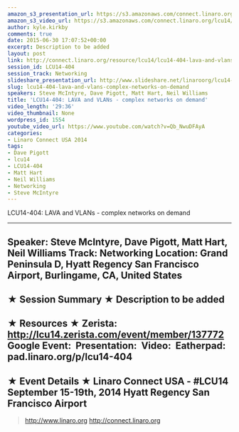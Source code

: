 ```yaml
---
amazon_s3_presentation_url: https://s3.amazonaws.com/connect.linaro.org/hkg15/Videos/09-18-Thursday/LCU14-404.pdf
amazon_s3_video_url: https://s3.amazonaws.com/connect.linaro.org/lcu14/videos/09-18-Thursday/LCU14-404-+LAVA+and+VLANs+-+complex+networks+on+demand.mp4
author: kyle.kirkby
comments: true
date: 2015-06-30 17:07:52+00:00
excerpt: Description to be added
layout: post
link: http://connect.linaro.org/resource/lcu14/lcu14-404-lava-and-vlans-complex-networks-on-demand/
session_id: LCU14-404
session_track: Networking
slideshare_presentation_url: http://www.slideshare.net/linaroorg/lcu14-404-lava-vlans-complex-networks-on-demand
slug: lcu14-404-lava-and-vlans-complex-networks-on-demand
speakers: Steve McIntyre, Dave Pigott, Matt Hart, Neil Williams
title: 'LCU14-404: LAVA and VLANs - complex networks on demand'
video_length: '29:36'
video_thumbnail: None
wordpress_id: 1554
youtube_video_url: https://www.youtube.com/watch?v=Qb_NwuDFAyA
categories:
- Linaro Connect USA 2014
tags:
- Dave Pigott
- lcu14
- LCU14-404
- Matt Hart
- Neil Williams
- Networking
- Steve McIntyre
---
```


LCU14-404: LAVA and VLANs - complex networks on demand

---------------------------------------------------

Speaker: Steve McIntyre, Dave Pigott, Matt Hart, Neil Williams
Track: Networking
Location: Grand Peninsula D, Hyatt Regency San Francisco Airport, Burlingame, CA, United States
---------------------------------------------------

★ Session Summary ★
Description to be added
---------------------------------------------------

★ Resources ★
Zerista: http://lcu14.zerista.com/event/member/137772
Google Event: 
Presentation: 
Video: 
Eatherpad: pad.linaro.org/p/lcu14-404
---------------------------------------------------

★ Event Details ★
Linaro Connect USA - #LCU14
September 15-19th, 2014
Hyatt Regency San Francisco Airport
---------------------------------------------------

> http://www.linaro.org
> http://connect.linaro.org

